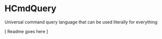 # HCmdQuery
Universal command query language that can be used literally for everything

[ Readme goes here ]
